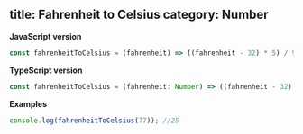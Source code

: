 title: Fahrenheit to Celsius
category: Number
---

**JavaScript version**

```js
const fahrenheitToCelsius = (fahrenheit) => ((fahrenheit - 32) * 5) / 9;
```

**TypeScript version**

```js
const fahrenheitToCelsius = (fahrenheit: Number) => ((fahrenheit - 32) * 5) / 9;
```

**Examples**

```js
console.log(fahrenheitToCelsius(77)); //25
```
